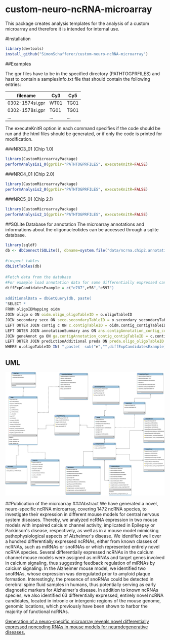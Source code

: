 custom-neuro-ncRNA-microarray
=============================
This package creates analysis templates for the analysis of a custom microarray and therefore it is intended for internal use. 

#Installation
```R
library(devtools)
install_github("SimonSchafferer/custom-neuro-ncRNA-microarray")
```

##Examples

The gpr files have to be in the specified directory (PATHTOGPRFILES) and hast to contain a samplesInfo.txt file that should contain the following entries: 

|filename	 |Cy3|Cy5|
|---------------|----|---|
|0302-1574si.gpr|WT01|TG01|
|0302-1578si.gpr|TG01|TG01|
| ... | ... | ... |

The executeKnitR option in each command specifies if the code should be run and the html files should be generated, or if only the code is printed for modification.

###NRC3_01 (Chip 1.0)
```R
library(CustomMicroarrayPackage)
performAnalysis1_0(gprDir="PATHTOGPRFILES", executeKnitR=FALSE)
```

###NRC4_01 (Chip 2.0)
```R
library(CustomMicroarrayPackage)
performAnalysis2_0(gprDir="PATHTOGPRFILES", executeKnitR=FALSE)
```

###NRC5_01 (Chip 2.1)
```R
library(CustomMicroarrayPackage)
performAnalysis2_1(gprDir="PATHTOGPRFILES", executeKnitR=FALSE)
```

##SQLite Database for annotation
The microarray annotations and informations about the oligonucleotides can be accessed through a sqlite database. 

```R
library(sqldf)
db <- dbConnect(SQLite(), dbname=system.file("data/ncrna.chip2.annotation.db",package="CustomMicroarrayPackage"))

#inspect tables
dbListTables(db)

#Fetch data from the database
#For example load annotation data for some differentially expressed candidates: 
diffExpCandidatesExample = c("e787",e56","e597")

additionalData = dbGetQuery(db, paste(
"SELECT *  
FROM oligoIDMapping oidm
JOIN oligo o ON oidm.oligo_oligoTableID = o.oligoTableID
JOIN secondary seco ON seco.secondaryTableID = o.secondary_secondaryTableID
LEFT OUTER JOIN contig c ON c.contigTableID = oidm.contig_contigTableID
LEFT OUTER JOIN annotationSummary ans ON ans.contigAnnotation_contig_contigTableID = c.contigTableID
JOIN geneAnnot ga ON ga.contigAnnotation_contig_contigTableID = c.contigTableID
LEFT OUTER JOIN predictionAdditional preda ON preda.oligo_oligoTableID = o.oligoTableID
WHERE o.oligoTableID IN( ",paste(  sub("e","",diffExpCandidatesExample) , collapse=","),");",sep=""))

```

## UML
![alt tag](https://github.com/SimonSchafferer/custom-neuro-ncRNA-microarray/blob/master/data/erdiagram.png)


##Publication of the microarray
###Abstract
We have generated a novel, neuro-specific ncRNA microarray, covering 1472 ncRNA species, to investigate their expression in different mouse models for central nervous system diseases. Thereby, we analyzed ncRNA expression in two mouse models with impaired calcium channel activity, implicated in Epilepsy or Parkinson's disease, respectively, as well as in a mouse model mimicking pathophysiological aspects of Alzheimer's disease. We identified well over a hundred differentially expressed ncRNAs, either from known classes of ncRNAs, such as miRNAs or snoRNAs or which represented entirely novel ncRNA species. Several differentially expressed ncRNAs in the calcium channel mouse models were assigned as miRNAs and target genes involved in calcium signaling, thus suggesting feedback regulation of miRNAs by calcium signaling. In the Alzheimer mouse model, we identified two snoRNAs, whose expression was deregulated prior to amyloid plaque formation. Interestingly, the presence of snoRNAs could be detected in cerebral spine fluid samples in humans, thus potentially serving as early diagnostic markers for Alzheimer's disease. In addition to known ncRNAs species, we also identified 63 differentially expressed, entirely novel ncRNA candidates, located in intronic or intergenic regions of the mouse genome, genomic locations, which previously have been shown to harbor the majority of functional ncRNAs.

<a href="http://www.ncbi.nlm.nih.gov/pubmed/25344396">Generation of a neuro-specific microarray reveals novel differentially expressed noncoding RNAs in mouse models for neurodegenerative diseases.</a>



